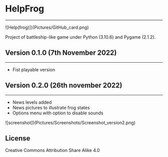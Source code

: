 #	HelpFrog
---
![Help(frog)])(Pictures/GitHub_card.png)

Project of battleship-like game under Python (3.10.6) and Pygame (2.1.2).

## Version 0.1.0 (7th November 2022)
---

- Fist playable version

## Version 0.2.0 (26th november 2022)
---

- News levels added
- News pictures to illustrate frog states
- Options menu with option to disable sounds

![screenshot])(Pictures/Screenshots/Screenshot_version2.png)

## License

Creative Commons Attribution Share Alike 4.0